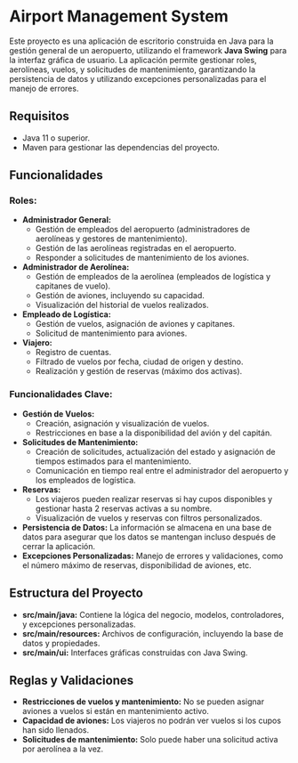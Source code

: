 <h1>Airport Management System</h1>

<p>Este proyecto es una aplicación de escritorio construida en Java para la gestión general de un aeropuerto, utilizando el framework <strong>Java Swing</strong> para la interfaz gráfica de usuario. La aplicación permite gestionar roles, aerolíneas, vuelos, y solicitudes de mantenimiento, garantizando la persistencia de datos y utilizando excepciones personalizadas para el manejo de errores.</p>

<h2>Requisitos</h2>
<ul>
    <li>Java 11 o superior.</li>
    <li>Maven para gestionar las dependencias del proyecto.</li>
</ul>

<h2>Funcionalidades</h2>

<h3>Roles:</h3>
<ul>
    <li><strong>Administrador General:</strong>
        <ul>
            <li>Gestión de empleados del aeropuerto (administradores de aerolíneas y gestores de mantenimiento).</li>
            <li>Gestión de las aerolíneas registradas en el aeropuerto.</li>
            <li>Responder a solicitudes de mantenimiento de los aviones.</li>
        </ul>
    </li>
    <li><strong>Administrador de Aerolínea:</strong>
        <ul>
            <li>Gestión de empleados de la aerolínea (empleados de logística y capitanes de vuelo).</li>
            <li>Gestión de aviones, incluyendo su capacidad.</li>
            <li>Visualización del historial de vuelos realizados.</li>
        </ul>
    </li>
    <li><strong>Empleado de Logística:</strong>
        <ul>
            <li>Gestión de vuelos, asignación de aviones y capitanes.</li>
            <li>Solicitud de mantenimiento para aviones.</li>
        </ul>
    </li>
    <li><strong>Viajero:</strong>
        <ul>
            <li>Registro de cuentas.</li>
            <li>Filtrado de vuelos por fecha, ciudad de origen y destino.</li>
            <li>Realización y gestión de reservas (máximo dos activas).</li>
        </ul>
    </li>
</ul>

<h3>Funcionalidades Clave:</h3>
<ul>
    <li><strong>Gestión de Vuelos:</strong>
        <ul>
            <li>Creación, asignación y visualización de vuelos.</li>
            <li>Restricciones en base a la disponibilidad del avión y del capitán.</li>
        </ul>
    </li>
    <li><strong>Solicitudes de Mantenimiento:</strong>
        <ul>
            <li>Creación de solicitudes, actualización del estado y asignación de tiempos estimados para el mantenimiento.</li>
            <li>Comunicación en tiempo real entre el administrador del aeropuerto y los empleados de logística.</li>
        </ul>
    </li>
    <li><strong>Reservas:</strong>
        <ul>
            <li>Los viajeros pueden realizar reservas si hay cupos disponibles y gestionar hasta 2 reservas activas a su nombre.</li>
            <li>Visualización de vuelos y reservas con filtros personalizados.</li>
        </ul>
    </li>
    <li><strong>Persistencia de Datos:</strong> La información se almacena en una base de datos para asegurar que los datos se mantengan incluso después de cerrar la aplicación.</li>
    <li><strong>Excepciones Personalizadas:</strong> Manejo de errores y validaciones, como el número máximo de reservas, disponibilidad de aviones, etc.</li>
</ul>

<h2>Estructura del Proyecto</h2>
<ul>
    <li><strong>src/main/java:</strong> Contiene la lógica del negocio, modelos, controladores, y excepciones personalizadas.</li>
    <li><strong>src/main/resources:</strong> Archivos de configuración, incluyendo la base de datos y propiedades.</li>
    <li><strong>src/main/ui:</strong> Interfaces gráficas construidas con Java Swing.</li>
</ul>

<h2>Reglas y Validaciones</h2>
<ul>
    <li><strong>Restricciones de vuelos y mantenimiento:</strong> No se pueden asignar aviones a vuelos si están en mantenimiento activo.</li>
    <li><strong>Capacidad de aviones:</strong> Los viajeros no podrán ver vuelos si los cupos han sido llenados.</li>
    <li><strong>Solicitudes de mantenimiento:</strong> Solo puede haber una solicitud activa por aerolínea a la vez.</li>
</ul>
